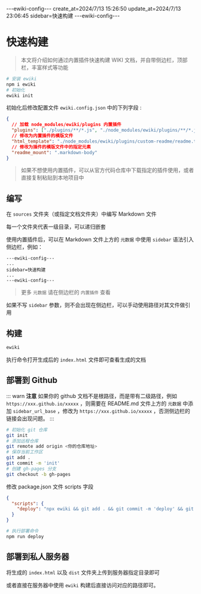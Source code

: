 ---ewiki-config---
create_at=2024/7/13 15:26:50
update_at=2024/7/13 23:06:45
sidebar=快速构建
---ewiki-config---




# 快速构建

> 本文将介绍如何通过内置插件快速构建 WIKI 文档，并自带侧边栏，顶部栏，丰富样式等功能

```sh
# 安装 ewiki
npm i ewiki
# 初始化
ewiki init
```

初始化后修改配置文件 `ewiki.config.json` 中的下列字段 :

```json
{
  // 加载 node_modules/ewiki/plugins 内置插件
  "plugins": ["./plugins/**/*.js", "./node_modules/ewiki/plugins/**/*.js"],
  // 修改为内置插件的模版文件
  "html_template": "./node_modules/ewiki/plugins/custom-readme/readme.template.html",
  // 修改为插件的模版文件中的指定元素
  "readme_mount": ".markdown-body"
}
```

> 如果不想使用内置插件，可以从官方代码仓库中下载指定的插件使用，或者直接复制粘贴到本地项目中

## 编写

在 `sources` 文件夹（或指定文档文件夹）中编写 Markdown 文件

每一个文件夹代表一级目录，可以递归嵌套

使用内置插件后，可以在 Markdown 文件上方的 `元数据` 中使用 `sidebar` 语法引入侧边栏，例如：

```
---ewiki-config---
...
sidebar=快速构建
...
---ewiki-config---
```

> 更多 `元数据` 请在侧边栏的 `内置插件` 查看

如果不写 `sidebar` 参数，则不会出现在侧边栏，可以手动使用路径对其文件做引用

## 构建

```sh
ewiki
```

执行命令打开生成后的 `index.html` 文件即可查看生成的文档

## 部署到 Github

::: warn **注意**
如果你的 github 文档不是根路径，而是带有二级路径，例如 `https://xxx.github.io/xxxxx` ，则需要在 README.md
文件上方的 `元数据` 中添加 `sidebar_url_base` ，修改为 `https://xxx.github.io/xxxxx` ，否测侧边栏的链接会出现问题。
:::

```sh
# 初始化 git 仓库
git init
# 添加远程仓库
git remote add origin <你的仓库地址>
# 保存当前工作区
git add .
git commit -m 'init'
# 创建 gh-pages 分支
git checkout -b gh-pages
```

修改 package.json 文件 scripts 字段

```json
{
  "scripts": {
    "deploy": "npx ewiki && git add . && git commit -m 'deploy' && git push origin gh-pages"
  }
}
```

```sh
# 执行部署命令
npm run deploy
```

## 部署到私人服务器

将生成的 `index.html` 以及 `dist` 文件夹上传到服务器指定目录即可

或者直接在服务器中使用 `ewiki` 构建后直接访问对应的路径即可。
